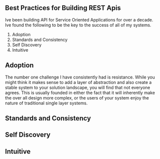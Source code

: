 
Best Practices for Building REST Apis
---

Ive been building API for Service Oriented Applications for over a decade. Ive found the following to be the key to the success of all of my systems.

1. Adoption
2. Standards and Consistency
3. Self Discovery
4. Intuitive

## Adoption

The number one challenge I have consistently had is resistance. While you might think it makes sense to add a layer of abstraction and also create a stable system to your solution landscape, you will find that not everyone agrees. This is usually founded in either the fact that it will inherently make the over all design more complex, or the users of your system enjoy the nature of traditional single layer systems.

## Standards and Consistency

## Self Discovery

## Intuitive
